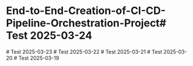 # End-to-End-Creation-of-CI-CD-Pipeline-Orchestration-Project#   T e s t   2 0 2 5 - 0 3 - 2 4  
 #   T e s t   2 0 2 5 - 0 3 - 2 3  
 #   T e s t   2 0 2 5 - 0 3 - 2 2  
 #   T e s t   2 0 2 5 - 0 3 - 2 1  
 #   T e s t   2 0 2 5 - 0 3 - 2 0  
 #   T e s t   2 0 2 5 - 0 3 - 1 9  
 